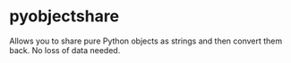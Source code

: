 # pyobjectshare
Allows you to share pure Python objects as strings and then convert them back. No loss of data needed. 
